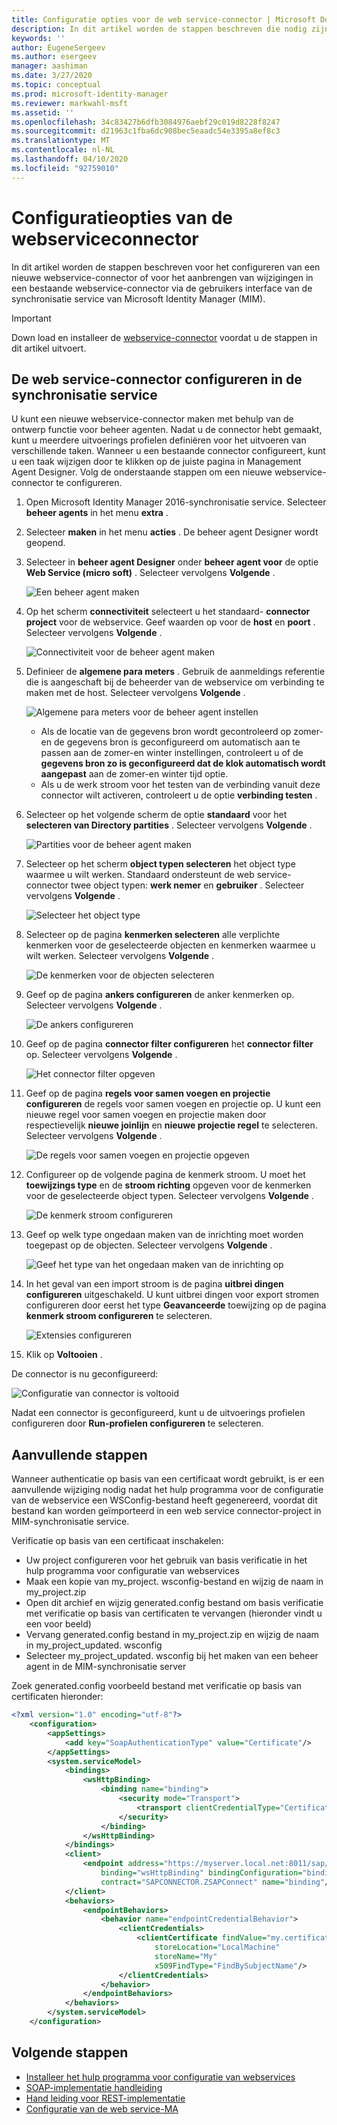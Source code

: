 ```yaml
---
title: Configuratie opties voor de web service-connector | Microsoft Docs
description: In dit artikel worden de stappen beschreven die nodig zijn voor het installeren van het hulp programma voor configuratie van webservices.
keywords: ''
author: EugeneSergeev
ms.author: esergeev
manager: aashiman
ms.date: 3/27/2020
ms.topic: conceptual
ms.prod: microsoft-identity-manager
ms.reviewer: markwahl-msft
ms.assetid: ''
ms.openlocfilehash: 34c83427b6dfb3084976aebf29c019d8228f8247
ms.sourcegitcommit: d21963c1fba6dc908bec5eaadc54e3395a8ef8c3
ms.translationtype: MT
ms.contentlocale: nl-NL
ms.lasthandoff: 04/10/2020
ms.locfileid: "92759010"
---
```

# <a name="web-service-connector-configuration-options"></a>Configuratieopties van de webserviceconnector
In dit artikel worden de stappen beschreven voor het configureren van een nieuwe webservice-connector of voor het aanbrengen van wijzigingen in een bestaande webservice-connector via de gebruikers interface van de synchronisatie service van Microsoft Identity Manager (MIM).

>[!IMPORTANT]
>Down load en installeer de [webservice-connector](https://www.microsoft.com/download/details.aspx?id=51495) voordat u de stappen in dit artikel uitvoert.

## <a name="configure-the-web-service-connector-in-the-synchronization-service"></a>De web service-connector configureren in de synchronisatie service

U kunt een nieuwe webservice-connector maken met behulp van de ontwerp functie voor beheer agenten. Nadat u de connector hebt gemaakt, kunt u meerdere uitvoerings profielen definiëren voor het uitvoeren van verschillende taken. Wanneer u een bestaande connector configureert, kunt u een taak wijzigen door te klikken op de juiste pagina in Management Agent Designer. Volg de onderstaande stappen om een nieuwe webservice-connector te configureren.

1. Open Microsoft Identity Manager 2016-synchronisatie service. Selecteer **beheer agents** in het menu **extra** .

2. Selecteer **maken** in het menu **acties** . De beheer agent Designer wordt geopend.

3. Selecteer in **beheer agent Designer** onder **beheer agent voor** de optie **Web Service (micro soft)** . Selecteer vervolgens **Volgende** .

    ![Een beheer agent maken](media/microsoft-identity-manager-2016-ma-ws-maconfig/create-ma.png)

4. Op het scherm **connectiviteit** selecteert u het standaard- **connector project** voor de webservice. Geef waarden op voor de **host** en **poort** . Selecteer vervolgens **Volgende** .

    ![Connectiviteit voor de beheer agent maken](media/microsoft-identity-manager-2016-ma-ws-maconfig/create-ma-connectivity.png)

5. Definieer de **algemene para meters** . Gebruik de aanmeldings referentie die is aangeschaft bij de beheerder van de webservice om verbinding te maken met de host. Selecteer vervolgens **Volgende** .

    ![Algemene para meters voor de beheer agent instellen](media/microsoft-identity-manager-2016-ma-ws-maconfig/create-ma-global-parameters.png)

    - Als de locatie van de gegevens bron wordt gecontroleerd op zomer-en de gegevens bron is geconfigureerd om automatisch aan te passen aan de zomer-en winter instellingen, controleert u of de **gegevens bron zo is geconfigureerd dat de klok automatisch wordt aangepast** aan de zomer-en winter tijd optie.
    - Als u de werk stroom voor het testen van de verbinding vanuit deze connector wilt activeren, controleert u de optie **verbinding testen** .

6. Selecteer op het volgende scherm de optie **standaard** voor het **selecteren van Directory partities** . Selecteer vervolgens **Volgende** .

    ![Partities voor de beheer agent maken](media/microsoft-identity-manager-2016-ma-ws-maconfig/create-ma-partitions.png)

7. Selecteer op het scherm **object typen selecteren** het object type waarmee u wilt werken. Standaard ondersteunt de web service-connector twee object typen: **werk nemer** en **gebruiker** . Selecteer vervolgens **Volgende** .

    ![Selecteer het object type](media/microsoft-identity-manager-2016-ma-ws-maconfig/select-object-types.png)

8. Selecteer op de pagina **kenmerken selecteren** alle verplichte kenmerken voor de geselecteerde objecten en kenmerken waarmee u wilt werken. Selecteer vervolgens **Volgende** .

    ![De kenmerken voor de objecten selecteren](media/microsoft-identity-manager-2016-ma-ws-maconfig/select-attributes.png)

9. Geef op de pagina **ankers configureren** de anker kenmerken op. Selecteer vervolgens **Volgende** .

    ![De ankers configureren](media/microsoft-identity-manager-2016-ma-ws-maconfig/configure-anchors.png)

10. Geef op de pagina **connector filter configureren** het **connector filter** op. Selecteer vervolgens **Volgende** .

    ![Het connector filter opgeven](media/microsoft-identity-manager-2016-ma-ws-maconfig/configure-connector-filter.png)

11. Geef op de pagina **regels voor samen voegen en projectie configureren** de regels voor samen voegen en projectie op. U kunt een nieuwe regel voor samen voegen en projectie maken door respectievelijk **nieuwe joinlijn** en **nieuwe projectie regel** te selecteren. Selecteer vervolgens **Volgende** .

    ![De regels voor samen voegen en projectie opgeven](media/microsoft-identity-manager-2016-ma-ws-maconfig/join-projection.png)

12. Configureer op de volgende pagina de kenmerk stroom. U moet het **toewijzings type** en de **stroom richting** opgeven voor de kenmerken voor de geselecteerde object typen. Selecteer vervolgens **Volgende** .

    ![De kenmerk stroom configureren](media/microsoft-identity-manager-2016-ma-ws-maconfig/attribute-flow.png)

13. Geef op welk type ongedaan maken van de inrichting moet worden toegepast op de objecten. Selecteer vervolgens **Volgende** .

    ![Geef het type van het ongedaan maken van de inrichting op](media/microsoft-identity-manager-2016-ma-ws-maconfig/deprovisioning.png)

14. In het geval van een import stroom is de pagina **uitbrei dingen configureren** uitgeschakeld. U kunt uitbrei dingen voor export stromen configureren door eerst het type **Geavanceerde** toewijzing op de pagina **kenmerk stroom configureren** te selecteren.

    ![Extensies configureren](media/microsoft-identity-manager-2016-ma-ws-maconfig/extensions.png)

15. Klik op **Voltooien** .

De connector is nu geconfigureerd:

![Configuratie van connector is voltooid](media/microsoft-identity-manager-2016-ma-ws-maconfig/sync-manager.png)

Nadat een connector is geconfigureerd, kunt u de uitvoerings profielen configureren door **Run-profielen configureren** te selecteren.

## <a name="additional-steps"></a>Aanvullende stappen

Wanneer authenticatie op basis van een certificaat wordt gebruikt, is er een aanvullende wijziging nodig nadat het hulp programma voor de configuratie van de webservice een WSConfig-bestand heeft gegenereerd, voordat dit bestand kan worden geïmporteerd in een web service connector-project in MIM-synchronisatie service.

Verificatie op basis van een certificaat inschakelen:

- Uw project configureren voor het gebruik van basis verificatie in het hulp programma voor configuratie van webservices
- Maak een kopie van my_project. wsconfig-bestand en wijzig de naam in my_project.zip
- Open dit archief en wijzig generated.config bestand om basis verificatie met verificatie op basis van certificaten te vervangen (hieronder vindt u een voor beeld)
- Vervang generated.config bestand in my_project.zip en wijzig de naam in my_project_updated. wsconfig
- Selecteer my_project_updated. wsconfig bij het maken van een beheer agent in de MIM-synchronisatie server

Zoek generated.config voorbeeld bestand met verificatie op basis van certificaten hieronder:

```xml
<?xml version="1.0" encoding="utf-8"?>
    <configuration>
        <appSettings>
            <add key="SoapAuthenticationType" value="Certificate"/>
        </appSettings>
        <system.serviceModel>
            <bindings>
                <wsHttpBinding>
                    <binding name="binding">
                        <security mode="Transport">
                            <transport clientCredentialType="Certificate"/>
                        </security>
                    </binding>
                </wsHttpBinding>
            </bindings>
            <client>
                <endpoint address="https://myserver.local.net:8011/sap/bc/srt/scs/sap/zsapconnect?sap-client=800"
                    binding="wsHttpBinding" bindingConfiguration="binding"
                    contract="SAPCONNECTOR.ZSAPConnect" name="binding"/>
            </client>
            <behaviors>
                <endpointBehaviors>
                    <behavior name="endpointCredentialBehavior">
                        <clientCredentials>
                            <clientCertificate findValue="my.certificate.name.local.net"
                                storeLocation="LocalMachine"
                                storeName="My"
                                x509FindType="FindBySubjectName"/>
                        </clientCredentials>
                    </behavior>
                </endpointBehaviors>
            </behaviors>
        </system.serviceModel>
    </configuration>
```

## <a name="next-steps"></a>Volgende stappen

- [Installeer het hulp programma voor configuratie van webservices](microsoft-identity-manager-2016-ma-ws-install.md)
- [SOAP-implementatie handleiding](microsoft-identity-manager-2016-ma-ws-soap.md)
- [Hand leiding voor REST-implementatie](microsoft-identity-manager-2016-ma-ws-restgeneric.md)
- [Configuratie van de web service-MA](microsoft-identity-manager-2016-ma-ws-maconfig.md)
